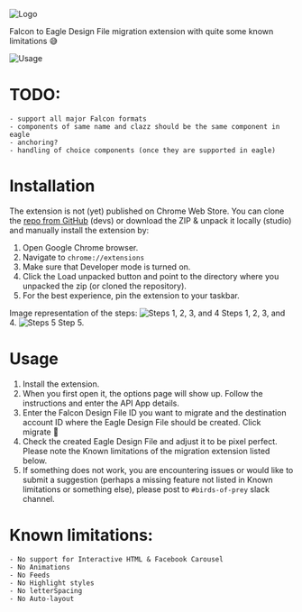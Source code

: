 ![Logo](https://github.com/celtra/birdsOfPrey/blob/master/assets/icon128.png)

Falcon to Eagle Design File migration extension with quite some known limitations 😅

![Usage](https://github.com/celtra/birdsOfPrey/blob/master/assets/falcon_to_eagle_migration.gif)

# TODO:
    - support all major Falcon formats
    - components of same name and clazz should be the same component in eagle
    - anchoring?
    - handling of choice components (once they are supported in eagle)

# Installation
The extension is not (yet) published on Chrome Web Store. You can clone the [repo from GitHub](https://github.com/celtra/birdsOfPrey) (devs) or download the ZIP & unpack it locally (studio) and manually install the extension by:
1. Open Google Chrome browser.
2. Navigate to `chrome://extensions`
3. Make sure that Developer mode is turned on.
4. Click the Load unpacked button and point to the directory where you unpacked the zip (or cloned the repository).
5. For the best experience, pin the extension to your taskbar.

Image representation of the steps:
![Steps 1, 2, 3, and 4](https://github.com/celtra/birdsOfPrey/blob/master/assets/install_extension.png)
Steps 1, 2, 3, and 4.
![Steps 5](https://github.com/celtra/birdsOfPrey/blob/master/assets/pin_to_taskbar.png)
Step 5.

# Usage
1. Install the extension.
2. When you first open it, the options page will show up. Follow the instructions and enter the API App details.
3. Enter the Falcon Design File ID you want to migrate and the destination account ID where the Eagle Design File should be created. Click migrate 🚀
4. Check the created Eagle Design File and adjust it to be pixel perfect. Please note the Known limitations of the migration extension listed below.
5. If something does not work, you are encountering issues or would like to submit a suggestion (perhaps a missing feature not listed in Known limitations or something else), please post to `#birds-of-prey` slack channel.

# Known limitations:
    - No support for Interactive HTML & Facebook Carousel
    - No Animations
    - No Feeds
    - No Highlight styles
    - No letterSpacing
    - No Auto-layout
